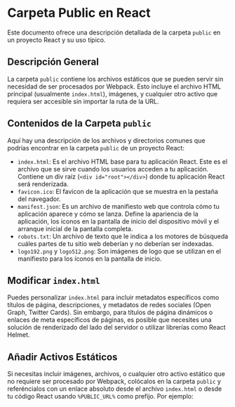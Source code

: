 # Carpeta Public en React

Este documento ofrece una descripción detallada de la carpeta `public` en un proyecto React y su uso típico.

## Descripción General

La carpeta `public` contiene los archivos estáticos que se pueden servir sin necesidad de ser procesados por Webpack. Esto incluye el archivo HTML principal (usualmente `index.html`), imágenes, y cualquier otro activo que requiera ser accesible sin importar la ruta de la URL.

## Contenidos de la Carpeta `public`

Aquí hay una descripción de los archivos y directorios comunes que podrías encontrar en la carpeta `public` de un proyecto React:

- `index.html`: Es el archivo HTML base para tu aplicación React. Este es el archivo que se sirve cuando los usuarios acceden a tu aplicación. Contiene un div raíz (`<div id="root"></div>`) donde tu aplicación React será renderizada.
- `favicon.ico`: El favicon de la aplicación que se muestra en la pestaña del navegador.
- `manifest.json`: Es un archivo de manifiesto web que controla cómo tu aplicación aparece y cómo se lanza. Define la apariencia de la aplicación, los iconos en la pantalla de inicio del dispositivo móvil y el arranque inicial de la pantalla completa.
- `robots.txt`: Un archivo de texto que le indica a los motores de búsqueda cuáles partes de tu sitio web deberían y no deberían ser indexadas.
- `logo192.png` y `logo512.png`: Son imágenes de logo que se utilizan en el manifiesto para los íconos en la pantalla de inicio.

## Modificar `index.html`

Puedes personalizar `index.html` para incluir metadatos específicos como títulos de página, descripciones, y metadatos de redes sociales (Open Graph, Twitter Cards). Sin embargo, para títulos de página dinámicos o enlaces de meta específicos de páginas, es posible que necesites una solución de renderizado del lado del servidor o utilizar librerías como React Helmet.

## Añadir Activos Estáticos

Si necesitas incluir imágenes, archivos, o cualquier otro activo estático que no requiere ser procesado por Webpack, colócalos en la carpeta `public` y referéncialos con un enlace absoluto desde el archivo `index.html` o desde tu código React usando `%PUBLIC_URL%` como prefijo. Por ejemplo:

<link rel="icon" href="%PUBLIC_URL%/favicon.ico" />
